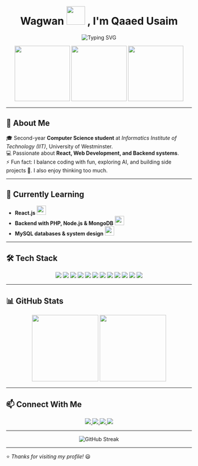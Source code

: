 <!-- Header with animated greeting -->
<h1 align="center">
  Wagwan <img src="https://media.giphy.com/media/hvRJCLFzcasrR4ia7z/giphy.gif" width="50"/> , I'm Qaaed Usaim
</h1>

<p align="center">
  <img src="https://readme-typing-svg.herokuapp.com?font=Fira+Code&pause=1000&color=00C7FF&center=true&vCenter=true&width=500&lines=Computer+Science+Student;Aspiring+Full+Stack+Developer;Tech+Enthusiast+%F0%9F%92%BB;Always+learning+new+things" alt="Typing SVG" />
</p>

<p align="center">
  <img src="https://c.tenor.com/TQmj9h0O-_AAAAAC/lets-code.gif" width="150"/>
  <img src="https://c.tenor.com/5JZPN8GBRq4AAAAC/coding.gif" width="150"/>
  <img src="https://c.tenor.com/9lE9U7xRsd4AAAAC/ai-robot.gif" width="150"/>
</p>

---

## 🚀 About Me
🎓 Second-year **Computer Science student** at *Informatics Institute of Technology (IIT)*, University of Westminster.  
💻 Passionate about **React, Web Development, and Backend systems**.  
⚡ Fun fact: I balance coding with fun, exploring AI, and building side projects 🤖. I also enjoy thinking too much.

---

## 🌱 Currently Learning
- **React.js** <img src="https://media.giphy.com/media/xUPGcj3Vbpz6W1iPu4/giphy.gif" width="25"/>
- **Backend with PHP, Node.js & MongoDB** <img src="https://media.giphy.com/media/l4pTfx2qLszoacZRS/giphy.gif" width="25"/>
- **MySQL databases & system design** <img src="https://media.giphy.com/media/3o7aCVW3X2Q3Eo5uLu/giphy.gif" width="25"/>

---

## 🛠️ Tech Stack
<p align="center">
  <img src="https://img.shields.io/badge/React-20232A?style=for-the-badge&logo=react&logoColor=61DAFB&animation=spin" />
  <img src="https://img.shields.io/badge/JavaScript-F7DF1E?style=for-the-badge&logo=javascript&logoColor=black&animation=spin" />
  <img src="https://img.shields.io/badge/Java-ED8B00?style=for-the-badge&logo=openjdk&logoColor=white&animation=spin" />
  <img src="https://img.shields.io/badge/Python-3776AB?style=for-the-badge&logo=python&logoColor=white&animation=spin" />
  
  <img src="https://img.shields.io/badge/HTML5-E34F26?style=for-the-badge&logo=html5&logoColor=white&animation=spin" />
  <img src="https://img.shields.io/badge/CSS3-1572B6?style=for-the-badge&logo=css3&logoColor=white&animation=spin" />
  <img src="https://img.shields.io/badge/Tailwind_CSS-38B2AC?style=for-the-badge&logo=tailwind-css&logoColor=white&animation=spin" />
  <img src="https://img.shields.io/badge/MySQL-005C84?style=for-the-badge&logo=mysql&logoColor=white&animation=spin" />
  
  <img src="https://img.shields.io/badge/MongoDB-4EA94B?style=for-the-badge&logo=mongodb&logoColor=white&animation=spin" />
  <img src="https://img.shields.io/badge/PHP-777BB4?style=for-the-badge&logo=php&logoColor=white&animation=spin" />
  <img src="https://img.shields.io/badge/Git-F05032?style=for-the-badge&logo=git&logoColor=white&animation=spin" />
  <img src="https://img.shields.io/badge/GitHub-100000?style=for-the-badge&logo=github&logoColor=white&animation=spin" />
</p>

---

## 📊 GitHub Stats
<p align="center">
  <img src="https://github-readme-stats.vercel.app/api?username=Qaaed&show_icons=true&theme=radical&count_private=true" height="180"/>
  <img src="https://github-readme-stats.vercel.app/api/top-langs/?username=Qaaed&layout=compact&theme=radical" height="180"/>
</p>

---

## 📫 Connect With Me
<p align="center">
  <a href="https://www.linkedin.com/in/qaaedusaim/" target="_blank">
    <img src="https://img.shields.io/badge/LinkedIn-0077B5?style=for-the-badge&logo=linkedin&logoColor=white"/>
  </a>
  <a href="https://discordapp.com/users/558461675532189725" target="_blank">
    <img src="https://img.shields.io/badge/Discord-5865F2?style=for-the-badge&logo=discord&logoColor=white"/>
  </a>
  <a href="https://www.instagram.com/qaaed_usaim/" target="_blank">
    <img src="https://img.shields.io/badge/Instagram-E4405F?style=for-the-badge&logo=instagram&logoColor=white"/>
  </a>
  <a href="https://x.com/Khorruptz" target="_blank">
    <img src="https://img.shields.io/badge/X-000000?style=for-the-badge&logo=x&logoColor=white"/>
  </a>
</p>

---

<p align="center">
  <img src="https://github-readme-streak-stats.herokuapp.com/?user=Qaaed&theme=tokyonight" alt="GitHub Streak" />
</p>

---

⭐️ *Thanks for visiting my profile!* 😃
